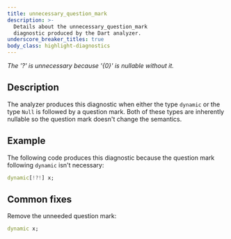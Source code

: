 ```yaml
---
title: unnecessary_question_mark
description: >-
  Details about the unnecessary_question_mark
  diagnostic produced by the Dart analyzer.
underscore_breaker_titles: true
body_class: highlight-diagnostics
---
```


_The '?' is unnecessary because '{0}' is nullable without it._

## Description

The analyzer produces this diagnostic when either the type `dynamic` or the
type `Null` is followed by a question mark. Both of these types are
inherently nullable so the question mark doesn't change the semantics.

## Example

The following code produces this diagnostic because the question mark
following `dynamic` isn't necessary:

```dart
dynamic[!?!] x;
```

## Common fixes

Remove the unneeded question mark:

```dart
dynamic x;
```
